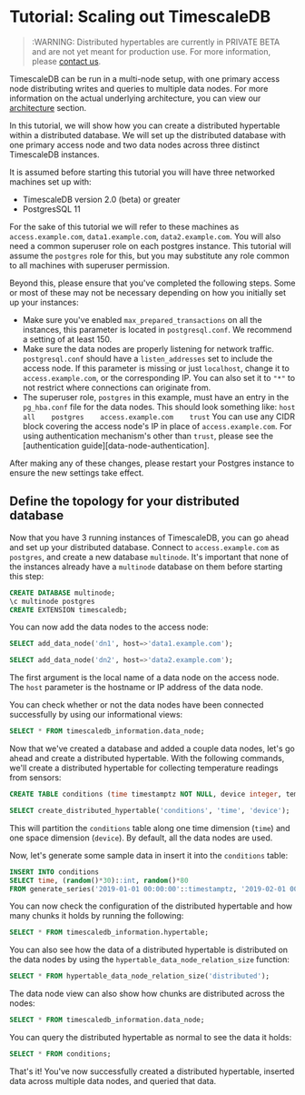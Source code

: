 # Tutorial: Scaling out TimescaleDB

>:WARNING: Distributed hypertables are currently in PRIVATE BETA and
are not yet meant for production use. For more information, please
[contact us][contact].

TimescaleDB can be run in a multi-node setup, with one primary access node distributing
writes and queries to multiple data nodes. For more information on the actual
underlying architecture, you can view our [architecture][architecture] section.

In this tutorial, we will show how you can create a distributed hypertable within
a distributed database. We will set up the distributed database with one primary access node
and two data nodes across three distinct TimescaleDB instances.

It is assumed before starting this tutorial you will have three networked machines set up with:
- TimescaleDB version 2.0 (beta) or greater
- PostgresSQL 11

For the sake of this tutorial we will refer to these machines as
`access.example.com`, `data1.example.com`, `data2.example.com`. You will also
need a common superuser role on each postgres instance. This tutorial
will assume the `postgres` role for this, but you may substitute any
role common to all machines with superuser permission.

Beyond this, please ensure that you've completed the following steps.
Some or most of these may not be necessary depending on how you
initially set up your instances:
- Make sure you've enabled `max_prepared_transactions` on all the instances, this parameter is located in `postgresql.conf`. We recommend a setting of at least 150.
- Make sure the data nodes are properly listening for network traffic. `postgresql.conf` should have a `listen_addresses` set to include the access node. If this parameter is missing or just `localhost`, change it to `access.example.com`, or the corresponding IP. You can also set it to `"*"` to not restrict where connections can originate from.
- The superuser role, `postgres` in this example, must have an entry in the `pg_hba.conf` file for the data nodes. This should look something like: ```host    all    postgres    access.example.com    trust``` You can use any CIDR block covering the access node's IP in place of `access.example.com`. For using authentication mechanism's other than `trust`, please see the [authentication guide][data-node-authentication].

After making any of these changes, please restart your Postgres instance to ensure the
new settings take effect.

## Define the topology for your distributed database

Now that you have 3 running instances of TimescaleDB, you can go ahead
and set up your distributed database. Connect to `access.example.com`
as `postgres`, and create a new database `multinode`. It's important that
none of the instances already have a `multinode` database on them
before starting this step:

```sql
CREATE DATABASE multinode;
\c multinode postgres
CREATE EXTENSION timescaledb;
```

You can now add the data nodes to the access node:

```sql
SELECT add_data_node('dn1', host=>'data1.example.com');

SELECT add_data_node('dn2', host=>'data2.example.com');
```

The first argument is the local name of a data node on the access node. The
`host` parameter is the hostname or IP address of the data node.

You can check whether or not the data nodes have been connected successfully by
using our informational views:

```sql
SELECT * FROM timescaledb_information.data_node;
```

Now that we've created a database and added a couple data nodes,
let's go ahead and create a distributed hypertable. With the following
commands, we'll create a distributed hypertable for collecting
temperature readings from sensors:

```sql
CREATE TABLE conditions (time timestamptz NOT NULL, device integer, temp float);

SELECT create_distributed_hypertable('conditions', 'time', 'device');
```

This will partition the `conditions` table along one time dimension
(`time`) and one space dimension (`device`). By default, all
the data nodes are used.

Now, let's generate some sample data in insert it into the
`conditions` table:

```sql
INSERT INTO conditions
SELECT time, (random()*30)::int, random()*80
FROM generate_series('2019-01-01 00:00:00'::timestamptz, '2019-02-01 00:00:00', '1 min') AS time;
```

You can now check the configuration of the distributed hypertable and
how many chunks it holds by running the following:

```sql
SELECT * FROM timescaledb_information.hypertable;
```

You can also see how the data of a distributed hypertable is distributed
on the data nodes by using the `hypertable_data_node_relation_size` function:

```sql
SELECT * FROM hypertable_data_node_relation_size('distributed');
```

The data node view can also show how chunks are distributed across the
nodes:

```sql
SELECT * FROM timescaledb_information.data_node;
```

You can query the distributed hypertable as normal to see the data it
holds:

```sql
SELECT * FROM conditions;
```

That's it! You've now successfully created a distributed hypertable,
inserted data across multiple data nodes, and queried that data.


[architecture]: /introduction/architecture#timescaledb-clustering
[contact]: https://www.timescale.com/contact
